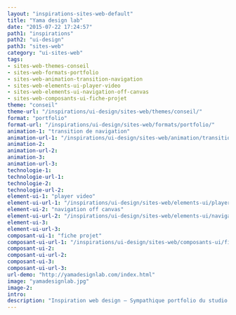 ```yaml
---
layout: "inspirations-sites-web-default"
title: "Yama design lab"
date: "2015-07-22 17:24:57"
path1: "inspirations"
path2: "ui-design"
path3: "sites-web"
category: "ui-sites-web"
tags:
- sites-web-themes-conseil
- sites-web-formats-portfolio
- sites-web-animation-transition-navigation
- sites-web-elements-ui-player-video
- sites-web-elements-ui-navigation-off-canvas
- sites-web-composants-ui-fiche-projet
theme: "conseil"
theme-url: "/inspirations/ui-design/sites-web/themes/conseil/"
format: "portfolio"
format-url: "/inspirations/ui-design/sites-web/formats/portfolio/"
animation-1: "transition de navigation"
animation-url-1: "/inspirations/ui-design/sites-web/animation/transition-navigation/"
animation-2:
animation-url-2:
animation-3:
animation-url-3:
technologie-1:
technologie-url-1:
technologie-2:
technologie-url-2:
element-ui-1: "player video"
element-ui-url-1: "/inspirations/ui-design/sites-web/elements-ui/player-video/"
element-ui-2: "navigation off canvas"
element-ui-url-2: "/inspirations/ui-design/sites-web/elements-ui/navigation-off-canvas/"
element-ui-3:
element-ui-url-3:
composant-ui-1: "fiche projet"
composant-ui-url-1: "/inspirations/ui-design/sites-web/composants-ui/fiche-projet/"
composant-ui-2:
composant-ui-url-2:
composant-ui-3:
composant-ui-url-3:
url-demo: "http://yamadesignlab.com/index.html"
image: "yamadesignlab.jpg"
image-2:
intro:
description: "Inspiration web design – Sympathique portfolio du studio de design chinois Yama design lab"
---
```

